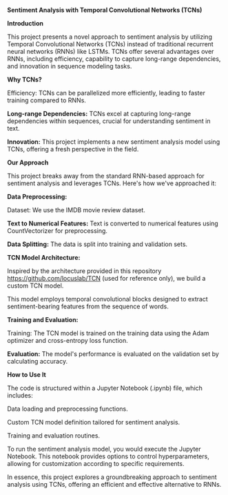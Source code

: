 **Sentiment Analysis with Temporal Convolutional Networks (TCNs)**

**Introduction**

This project presents a novel approach to sentiment analysis by utilizing Temporal Convolutional Networks (TCNs) instead of traditional recurrent neural networks (RNNs) like LSTMs. TCNs offer several advantages over RNNs, including efficiency, capability to capture long-range dependencies, and innovation in sequence modeling tasks.

**Why TCNs?**

Efficiency: TCNs can be parallelized more efficiently, leading to faster training compared to RNNs.

**Long-range Dependencies:** TCNs excel at capturing long-range dependencies within sequences, crucial for understanding sentiment in text.

**Innovation:** This project implements a new sentiment analysis model using TCNs, offering a fresh perspective in the field.

**Our Approach**

This project breaks away from the standard RNN-based approach for sentiment analysis and leverages TCNs. Here's how we've approached it:

**Data Preprocessing:**

Dataset: We use the IMDB movie review dataset.

**Text to Numerical Features:** Text is converted to numerical features using CountVectorizer for preprocessing.

**Data Splitting:** The data is split into training and validation sets.

**TCN Model Architecture:**

Inspired by the architecture provided in this repository https://github.com/locuslab/TCN (used for reference only), we build a custom TCN model.

This model employs temporal convolutional blocks designed to extract sentiment-bearing features from the sequence of words.

**Training and Evaluation:**

Training: The TCN model is trained on the training data using the Adam optimizer and cross-entropy loss function.

**Evaluation:** The model's performance is evaluated on the validation set by calculating accuracy.

**How to Use It**

The code is structured within a Jupyter Notebook (.ipynb) file, which includes:

Data loading and preprocessing functions.

Custom TCN model definition tailored for sentiment analysis.

Training and evaluation routines.

To run the sentiment analysis model, you would execute the Jupyter Notebook. This notebook provides options to control hyperparameters, allowing for customization according to specific requirements. 

In essence, this project explores a groundbreaking approach to sentiment analysis using TCNs, offering an efficient and effective alternative to RNNs.





